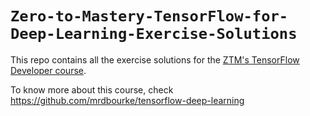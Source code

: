 # ```Zero-to-Mastery-TensorFlow-for-Deep-Learning-Exercise-Solutions```
This repo contains all the exercise solutions for the [ZTM's TensorFlow Developer course](https://academy.zerotomastery.io/p/learn-tensorflow). 

To know more about this course, check https://github.com/mrdbourke/tensorflow-deep-learning
